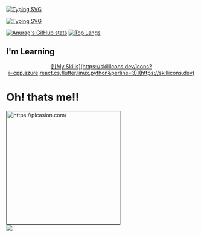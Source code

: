  [![Typing SVG](https://readme-typing-svg.demolab.com?font=Oswald&size=30&duration=1&pause=1000&color=42BAFF&center=true&repeat=false&width=435&lines=Gardenial)](https://git.io/typing-svg)

[![Typing SVG](https://readme-typing-svg.demolab.com?font=Oswald&size=30&pause=1000&center=true&vCenter=true&width=435&lines=Just+a+student;Future+Devops;Cat+Lover)](https://git.io/typing-svg)
 

[![Anurag's GitHub stats](https://github-readme-stats.vercel.app/api?username=Gardenial&show_icons=true&theme=radical)](https://github.com/Gardenial/github-readme-stats) [![Top Langs](https://github-readme-stats.vercel.app/api/top-langs/?username=Gardenial&show_icons=true&theme=radical)](https://github.com/Gardenial/github-readme-stats) 

## I'm Learning
<p align="center">
  <a href="https://skillicons.dev">
    [![My Skills](https://skillicons.dev/icons?i=cpp,azure,react,cs,flutter,linux,python&perline=3)](https://skillicons.dev)
  </a>
</p>

#

# Oh! thats me!! 
 <a href="https://picasion.com/"><img src="https://i.picasion.com/pic92/c964f49221aa2dc3ac6700aab888b019.gif" width="300" height="300" border="1" alt="https://picasion.com/" /></a><br/>
<a href="https://instagram.com/gardenoridev" target="_blank"><img src="https://img.shields.io/badge/-Instagram-%23E4405F?style=for-the-badge&logo=instagram&logoColor=white" target="_blank"></a>



